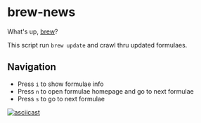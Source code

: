 # brew-news
What's up, [brew](https://github.com/Homebrew/brew/)?

This script run `brew update` and crawl thru updated formulaes.

## Navigation

* Press `i` to show formulae info
* Press `n` to open formulae homepage and go to next formulae
* Press `s` to go to next formulae

[![asciicast](https://asciinema.org/a/9m2ukw1ki7cu5epwn7qwiw4mn.png)](https://asciinema.org/a/9m2ukw1ki7cu5epwn7qwiw4mn)
